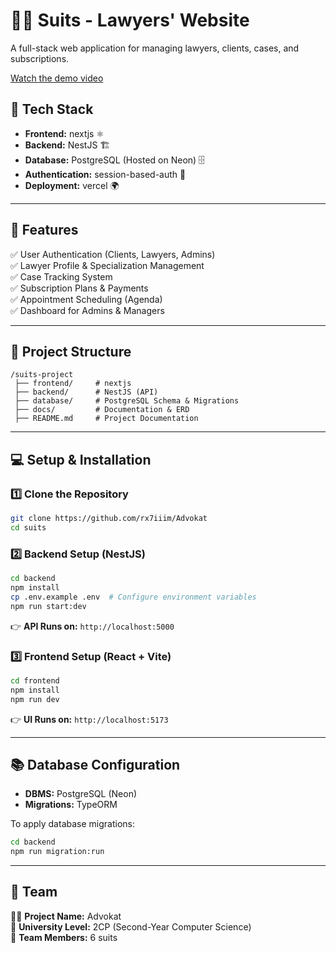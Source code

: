 # 🧑‍⚖️ Suits - Lawyers' Website  

A full-stack web application for managing lawyers, clients, cases, and subscriptions.  

[Watch the demo video](https://drive.google.com/file/d/1qftSte8MIs8hNTV4EnmdFxUHUbRMxizL/view?usp=drive_link)


## 🚀 Tech Stack  
- **Frontend:** nextjs ⚛️  
- **Backend:** NestJS 🏗️  
- **Database:** PostgreSQL (Hosted on Neon) 🗄️  
- **Authentication:** session-based-auth 🔑  
- **Deployment:** vercel 🌍  

---

## 📌 Features  
✅ User Authentication (Clients, Lawyers, Admins)  
✅ Lawyer Profile & Specialization Management  
✅ Case Tracking System  
✅ Subscription Plans & Payments  
✅ Appointment Scheduling (Agenda)  
✅ Dashboard for Admins & Managers  

---

## 📁 Project Structure  
```
/suits-project  
 ├── frontend/     # nextjs   
 ├── backend/      # NestJS (API)  
 ├── database/     # PostgreSQL Schema & Migrations  
 ├── docs/         # Documentation & ERD  
 ├── README.md     # Project Documentation  
```

---

## 💻 Setup & Installation  

### 1️⃣ Clone the Repository  
```sh
git clone https://github.com/rx7iiim/Advokat
cd suits  
```

### 2️⃣ Backend Setup (NestJS)  
```sh
cd backend  
npm install  
cp .env.example .env  # Configure environment variables  
npm run start:dev  
```
👉 **API Runs on:** `http://localhost:5000`  

### 3️⃣ Frontend Setup (React + Vite)  
```sh
cd frontend  
npm install  
npm run dev  
```
👉 **UI Runs on:** `http://localhost:5173`  

---

## 📚 Database Configuration  
- **DBMS:** PostgreSQL (Neon)  
- **Migrations:** TypeORM  

To apply database migrations:  
```sh
cd backend  
npm run migration:run  
```

---

## 🚀 Team  
👨‍💻 **Project Name:** Advokat  
📌 **University Level:** 2CP (Second-Year Computer Science)  
👥 **Team Members:** 6  suits
